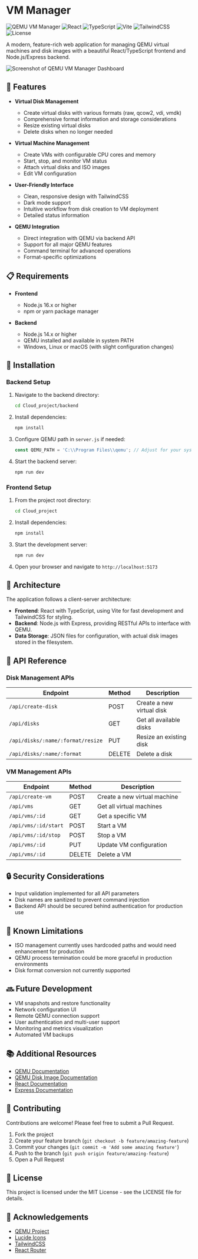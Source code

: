 #  VM Manager

![QEMU VM Manager](https://img.shields.io/badge/QEMU-VM%20Manager-purple)
![React](https://img.shields.io/badge/React-18.3.1-blue)
![TypeScript](https://img.shields.io/badge/TypeScript-5.5.3-blue)
![Vite](https://img.shields.io/badge/Vite-5.4.2-green)
![TailwindCSS](https://img.shields.io/badge/TailwindCSS-3.4.1-cyan)
![License](https://img.shields.io/badge/License-MIT-yellow)

A modern, feature-rich web application for managing QEMU virtual machines and disk images with a beautiful React/TypeScript frontend and Node.js/Express backend.

![Screenshot of QEMU VM Manager Dashboard](https://example.com/screenshot.png)

## 🚀 Features

- **Virtual Disk Management**
  - Create virtual disks with various formats (raw, qcow2, vdi, vmdk)
  - Comprehensive format information and storage considerations
  - Resize existing virtual disks
  - Delete disks when no longer needed

- **Virtual Machine Management**
  - Create VMs with configurable CPU cores and memory
  - Start, stop, and monitor VM status
  - Attach virtual disks and ISO images
  - Edit VM configuration

- **User-Friendly Interface**
  - Clean, responsive design with TailwindCSS
  - Dark mode support
  - Intuitive workflow from disk creation to VM deployment
  - Detailed status information

- **QEMU Integration**
  - Direct integration with QEMU via backend API
  - Support for all major QEMU features
  - Command terminal for advanced operations
  - Format-specific optimizations

## 📋 Requirements

- **Frontend**
  - Node.js 16.x or higher
  - npm or yarn package manager

- **Backend**
  - Node.js 14.x or higher
  - QEMU installed and available in system PATH
  - Windows, Linux or macOS (with slight configuration changes)

## 🔧 Installation

### Backend Setup

1. Navigate to the backend directory:
   ```bash
   cd Cloud_project/backend
   ```

2. Install dependencies:
   ```bash
   npm install
   ```

3. Configure QEMU path in `server.js` if needed:
   ```javascript
   const QEMU_PATH = 'C:\\Program Files\\qemu'; // Adjust for your system
   ```

4. Start the backend server:
   ```bash
   npm run dev
   ```

### Frontend Setup

1. From the project root directory:
   ```bash
   cd Cloud_project
   ```

2. Install dependencies:
   ```bash
   npm install
   ```

3. Start the development server:
   ```bash
   npm run dev
   ```

4. Open your browser and navigate to `http://localhost:5173`

## 🧰 Architecture

The application follows a client-server architecture:

- **Frontend**: React with TypeScript, using Vite for fast development and TailwindCSS for styling.
- **Backend**: Node.js with Express, providing RESTful APIs to interface with QEMU.
- **Data Storage**: JSON files for configuration, with actual disk images stored in the filesystem.

## 📖 API Reference

### Disk Management APIs

| Endpoint | Method | Description |
|----------|--------|-------------|
| `/api/create-disk` | POST | Create a new virtual disk |
| `/api/disks` | GET | Get all available disks |
| `/api/disks/:name/:format/resize` | PUT | Resize an existing disk |
| `/api/disks/:name/:format` | DELETE | Delete a disk |

### VM Management APIs

| Endpoint | Method | Description |
|----------|--------|-------------|
| `/api/create-vm` | POST | Create a new virtual machine |
| `/api/vms` | GET | Get all virtual machines |
| `/api/vms/:id` | GET | Get a specific VM |
| `/api/vms/:id/start` | POST | Start a VM |
| `/api/vms/:id/stop` | POST | Stop a VM |
| `/api/vms/:id` | PUT | Update VM configuration |
| `/api/vms/:id` | DELETE | Delete a VM |

## 🔒 Security Considerations

- Input validation implemented for all API parameters
- Disk names are sanitized to prevent command injection
- Backend API should be secured behind authentication for production use

## 🚨 Known Limitations

- ISO management currently uses hardcoded paths and would need enhancement for production
- QEMU process termination could be more graceful in production environments
- Disk format conversion not currently supported

## 🔜 Future Development

- VM snapshots and restore functionality
- Network configuration UI
- Remote QEMU connection support
- User authentication and multi-user support
- Monitoring and metrics visualization
- Automated VM backups

## 📚 Additional Resources

- [QEMU Documentation](https://www.qemu.org/documentation/)
- [QEMU Disk Image Documentation](https://www.qemu.org/docs/master/system/images.html)
- [React Documentation](https://react.dev/)
- [Express Documentation](https://expressjs.com/)

## 🤝 Contributing

Contributions are welcome! Please feel free to submit a Pull Request.

1. Fork the project
2. Create your feature branch (`git checkout -b feature/amazing-feature`)
3. Commit your changes (`git commit -m 'Add some amazing feature'`)
4. Push to the branch (`git push origin feature/amazing-feature`)
5. Open a Pull Request

## 📄 License

This project is licensed under the MIT License - see the LICENSE file for details.

## 👏 Acknowledgements

- [QEMU Project](https://www.qemu.org/)
- [Lucide Icons](https://lucide.dev/)
- [TailwindCSS](https://tailwindcss.com/)
- [React Router](https://reactrouter.com/)
